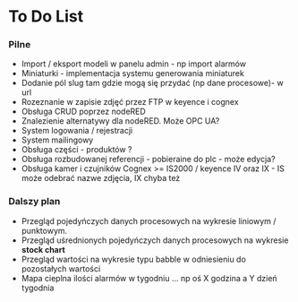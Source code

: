 # To Do List


### Pilne

* Import / eksport modeli w panelu admin - np import alarmów
* Miniaturki - implementacja systemu generowania miniaturek
* Dodanie pól slug tam gdzie mogą się przydać (np dane procesowe)- w url 
* Rozeznanie w zapisie zdjęć przez FTP w keyence i cognex
* Obsługa CRUD poprzez nodeRED
* Znalezienie alternatywy dla nodeRED. Może OPC UA?
* System logowania / rejestracji
* System mailingowy
* Obsługa części - produktów ? 
* Obsługa rozbudowanej referencji  - pobieraine do plc - może edycja?
* Obsługa kamer i czujników Cognex >= IS2000 / keyence IV oraz IX - IS może odebrać nazwe zdjęcia, IX chyba też


### Dalszy plan

* Przegląd pojedyńczych danych procesowych na wykresie liniowym / punktowym.
* Przegląd uśrednionych pojedyńczych danych procesowych na wykresie **stock chart**
* Przegląd wartości na wykresie typu babble w odniesieniu do pozostałych wartości
* Mapa cieplna ilości alarmów w tygodniu ... np oś X godzina a Y dzień tygodnia
